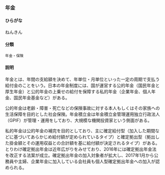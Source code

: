 <div style="display:none;">

## [あ行](securities-terms?id=あ行)
## [か行](securities-terms?id=か行)
## [さ行](securities-terms?id=さ行)
## [た行](securities-terms?id=た行)
## [な行](securities-terms?id=な行)

</div>

### 年金

#### ひらがな

ねんきん

#### 分類

`年金・保険`

#### 説明

年金とは、年間の支給額を決めて、年単位・月単位といった一定の周期で支払う給付金のことをいう。日本の年金制度には、国が運営する公的年金（国民年金と厚生年金）と公的年金の上乗せの給付を保障する私的年金（企業年金、個人年金、国民年金基金など）がある。
公的年金は老齢・障害・死亡などの保険事故に対する本人もしくはその家族への生活保障を目的とした社会保険。年金積立金は年金積立金管理運用独立行政法人（GPIF）が管理・運用をしており、大規模な機関投資家という側面がある。
 
私的年金は公的年金の補完を目的としており、主に確定給付型（加入した期間などに基づいてあらかじめ給付額が定められているタイプ）と確定拠出型（拠出した掛金額とその運用収益との合計額を基に給付額が決定されるタイプ）がある。とりわけ確定拠出年金は近年広がりをみせており、2016年には確定拠出年金法を改正する法案が成立。確定拠出年金の加入対象者が拡大し、2017年1月から公務員や主婦、企業年金に加入している会社員も個人型確定拠出年金への加入が認められる。

<div style="display:none;">

## [は行](securities-terms?id=は行)
## [ま行](securities-terms?id=ま行)
## [や行](securities-terms?id=や行)
## [ら行](securities-terms?id=ら行)
## [わ行](securities-terms?id=わ行)
## [英数字・記号](securities-terms?id=英数字・記号)

</div>

